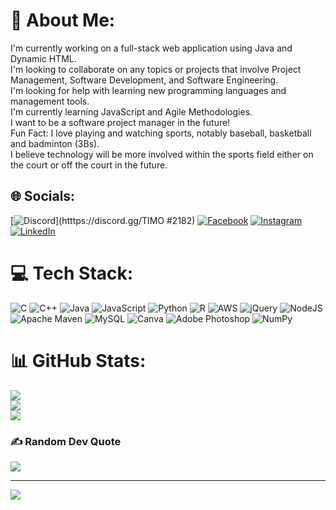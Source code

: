 # 💫 About Me:
I'm currently working on a full-stack web application using Java and Dynamic HTML.<br>I'm looking to collaborate on any topics or projects that involve Project Management, Software Development, and Software Engineering. <br>I'm looking for help with learning new programming languages and management tools. <br>I'm currently learning JavaScript and Agile Methodologies. <br>I want to be a software project manager in the future!<br>Fun Fact: I love playing and watching sports, notably baseball, basketball and badminton (3Bs).<br>                 I believe technology will be more involved within the sports field either on the court or off the court in the future. 


## 🌐 Socials:
[![Discord](https://img.shields.io/badge/Discord-%237289DA.svg?logo=discord&logoColor=white)](htttps://discord.gg/TIMO #2182) [![Facebook](https://img.shields.io/badge/Facebook-%231877F2.svg?logo=Facebook&logoColor=white)](https://www.facebook.com/timothy.lin.1614) [![Instagram](https://img.shields.io/badge/Instagram-%23E4405F.svg?logo=Instagram&logoColor=white)](https://www.instagram.com/timo_lin0413/) [![LinkedIn](https://img.shields.io/badge/LinkedIn-%230077B5.svg?logo=linkedin&logoColor=white)](https://www.linkedin.com/in/tzu-yu-lin-512865202/)

# 💻 Tech Stack:
![C](https://img.shields.io/badge/c-%2300599C.svg?style=for-the-badge&logo=c&logoColor=white) ![C++](https://img.shields.io/badge/c++-%2300599C.svg?style=for-the-badge&logo=c%2B%2B&logoColor=white) ![Java](https://img.shields.io/badge/java-%23ED8B00.svg?style=for-the-badge&logo=java&logoColor=white) ![JavaScript](https://img.shields.io/badge/javascript-%23323330.svg?style=for-the-badge&logo=javascript&logoColor=%23F7DF1E) ![Python](https://img.shields.io/badge/python-3670A0?style=for-the-badge&logo=python&logoColor=ffdd54) ![R](https://img.shields.io/badge/r-%23276DC3.svg?style=for-the-badge&logo=r&logoColor=white) ![AWS](https://img.shields.io/badge/AWS-%23FF9900.svg?style=for-the-badge&logo=amazon-aws&logoColor=white) ![jQuery](https://img.shields.io/badge/jquery-%230769AD.svg?style=for-the-badge&logo=jquery&logoColor=white) ![NodeJS](https://img.shields.io/badge/node.js-6DA55F?style=for-the-badge&logo=node.js&logoColor=white) ![Apache Maven](https://img.shields.io/badge/Apache%20Maven-C71A36?style=for-the-badge&logo=Apache%20Maven&logoColor=white) ![MySQL](https://img.shields.io/badge/mysql-%2300f.svg?style=for-the-badge&logo=mysql&logoColor=white) ![Canva](https://img.shields.io/badge/Canva-%2300C4CC.svg?style=for-the-badge&logo=Canva&logoColor=white) ![Adobe Photoshop](https://img.shields.io/badge/adobephotoshop-%2331A8FF.svg?style=for-the-badge&logo=adobephotoshop&logoColor=white) ![NumPy](https://img.shields.io/badge/numpy-%23013243.svg?style=for-the-badge&logo=numpy&logoColor=white)
# 📊 GitHub Stats:
![](https://github-readme-stats.vercel.app/api?username=TimothyLin0413&theme=dark&hide_border=false&include_all_commits=false&count_private=false)<br/>
![](https://github-readme-streak-stats.herokuapp.com/?user=TimothyLin0413&theme=dark&hide_border=false)<br/>
![](https://github-readme-stats.vercel.app/api/top-langs/?username=TimothyLin0413&theme=dark&hide_border=false&include_all_commits=false&count_private=false&layout=compact)

### ✍️ Random Dev Quote
![](https://quotes-github-readme.vercel.app/api?type=horizontal&theme=radical)

---
[![](https://visitcount.itsvg.in/api?id=TimothyLin0413&icon=0&color=0)](https://visitcount.itsvg.in)

<!-- Proudly created with GPRM ( https://gprm.itsvg.in ) -->
